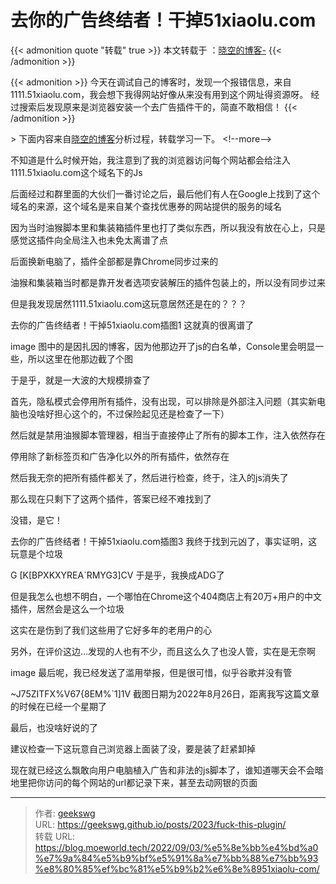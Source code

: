 # 去你的广告终结者！干掉51xiaolu.com

{{&lt; admonition quote &#34;转载&#34; true &gt;}}
本文转载于 ：[晓空的博客-](https://blog.moeworld.tech/2022/09/03/%e5%8e%bb%e4%bd%a0%e7%9a%84%e5%b9%bf%e5%91%8a%e7%bb%88%e7%bb%93%e8%80%85%ef%bc%81%e5%b9%b2%e6%8e%8951xiaolu-com/)
{{&lt; /admonition &gt;}}

{{&lt; admonition &gt;}}
今天在调试自己的博客时，发现一个报错信息，来自1111.51xiaolu.com，我会想下我得网站好像从来没有用到这个网址得资源呀。
经过搜索后发现原来是浏览器安装一个去广告插件干的，简直不敢相信！
{{&lt; /admonition &gt;}}

&gt; 下面内容来自[晓空的博客](https://blog.moeworld.tech/)分析过程，转载学习一下。
&lt;!--more--&gt;

不知道是什么时候开始，我注意到了我的浏览器访问每个网站都会给注入1111.51xiaolu.com这个域名下的Js

后面经过和群里面的大伙们一番讨论之后，最后他们有人在Google上找到了这个域名的来源，这个域名是来自某个查找优惠券的网站提供的服务的域名

因为当时油猴脚本里和集装箱插件里也打了类似东西，所以我没有放在心上，只是感觉这插件向全局注入也未免太离谱了点

后面换新电脑了，插件全部都是靠Chrome同步过来的

油猴和集装箱当时都是靠开发者选项安装解压的插件包装上的，所以没有同步过来

但是我发现居然1111.51xiaolu.com这玩意居然还是在的？？？

去你的广告终结者！干掉51xiaolu.com插图1
这就真的很离谱了

image
图中的是因扎因的博客，因为他那边开了js的白名单，Console里会明显一些，所以这里在他那边截了个图

于是乎，就是一大波的大规模排查了

首先，隐私模式会停用所有插件，没有出现，可以排除是外部注入问题（其实新电脑也没啥好担心这个的，不过保险起见还是检查了一下）

然后就是禁用油猴脚本管理器，相当于直接停止了所有的脚本工作，注入依然存在

停用除了新标签页和广告净化以外的所有插件，依然存在

然后我无奈的把所有插件都关了，然后进行检查，终于，注入的js消失了

那么现在只剩下了这两个插件，答案已经不难找到了

没错，是它！

去你的广告终结者！干掉51xiaolu.com插图3
我终于找到元凶了，事实证明，这玩意是个垃圾

G [K[BPXKXYREA`RMYG3]CV
于是乎，我换成ADG了

但是我怎么也想不明白，一个哪怕在Chrome这个404商店上有20万&#43;用户的中文插件，居然会是这么一个垃圾

这实在是伤到了我们这些用了它好多年的老用户的心

另外，在评价这边...发现的人也有不少，而且这么久了也没人管，实在是无奈啊

image
最后呢，我已经发送了滥用举报，但是很可惜，似乎谷歌并没有管

~J75ZITFX%V67{8EM%`1]1V
截图日期为2022年8月26日，距离我写这篇文章的时候在已经一个星期了

最后，也没啥好说的了

建议检查一下这玩意自己浏览器上面装了没，要是装了赶紧卸掉

现在就已经这么飘敢向用户电脑植入广告和非法的js脚本了，谁知道哪天会不会暗地里把你访问的每个网站的url都记录下来，甚至去动网银的页面

---

> 作者: [geekswg](https://github.com/geekswg)  
> URL: https://geekswg.github.io/posts/2023/fuck-this-plugin/  
> 转载 URL: https://blog.moeworld.tech/2022/09/03/%e5%8e%bb%e4%bd%a0%e7%9a%84%e5%b9%bf%e5%91%8a%e7%bb%88%e7%bb%93%e8%80%85%ef%bc%81%e5%b9%b2%e6%8e%8951xiaolu-com/
